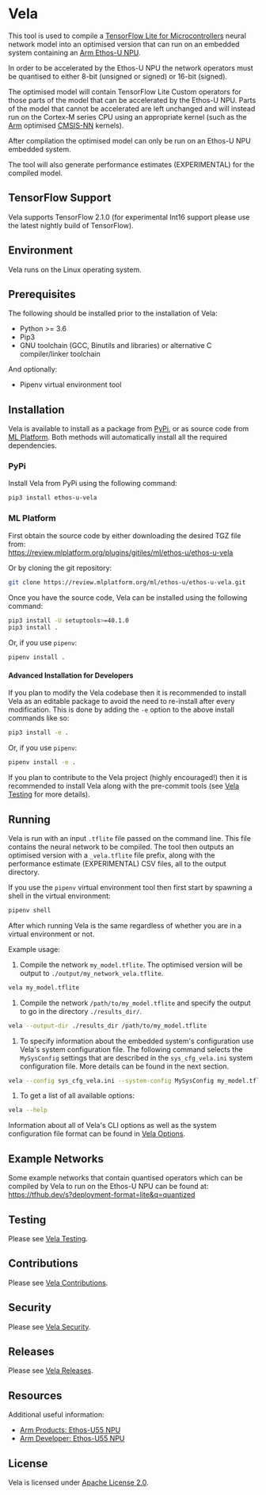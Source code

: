 # Vela

This tool is used to compile a
[TensorFlow Lite for Microcontrollers](https://www.tensorflow.org/lite/microcontrollers)
neural network model into an optimised version that can run on an embedded
system containing an
[Arm Ethos-U NPU](https://www.arm.com/products/silicon-ip-cpu).

In order to be accelerated by the Ethos-U NPU the network operators must be
quantised to either 8-bit (unsigned or signed) or 16-bit (signed).

The optimised model will contain TensorFlow Lite Custom operators for those
parts of the model that can be accelerated by the Ethos-U NPU.  Parts of the
model that cannot be accelerated are left unchanged and will instead run on the
Cortex-M series CPU using an appropriate kernel (such as the
[Arm](https://www.arm.com) optimised
[CMSIS-NN](https://github.com/ARM-software/CMSIS_5/tree/develop/CMSIS/NN)
kernels).

After compilation the optimised model can only be run on an Ethos-U NPU
embedded system.

The tool will also generate performance estimates (EXPERIMENTAL) for the
compiled model.

## TensorFlow Support

Vela supports TensorFlow 2.1.0 (for experimental Int16 support please use the
latest nightly build of TensorFlow).

## Environment

Vela runs on the Linux operating system.

## Prerequisites

The following should be installed prior to the installation of Vela:

* Python >= 3.6
* Pip3
* GNU toolchain (GCC, Binutils and libraries) or alternative C compiler/linker
toolchain

And optionally:

* Pipenv virtual environment tool

## Installation

Vela is available to install as a package from
[PyPi](https://pypi.org/project/ethos-u-vela/), or as
source code from
[ML Platform](https://review.mlplatform.org/plugins/gitiles/ml/ethos-u/ethos-u-vela).
Both methods will automatically install all the required dependencies.

### PyPi

Install Vela from PyPi using the following command:

```bash
pip3 install ethos-u-vela
```

### ML Platform

First obtain the source code by either downloading the desired TGZ file from:  
<https://review.mlplatform.org/plugins/gitiles/ml/ethos-u/ethos-u-vela>

Or by cloning the git repository:

```bash
git clone https://review.mlplatform.org/ml/ethos-u/ethos-u-vela.git
```

Once you have the source code, Vela can be installed using the following
command:

```bash
pip3 install -U setuptools>=40.1.0
pip3 install .
```

Or, if you use `pipenv`:

```bash
pipenv install .
```

#### Advanced Installation for Developers

If you plan to modify the Vela codebase then it is recommended to install Vela
as an editable package to avoid the need to re-install after every modification.
This is done by adding the `-e` option to the above install commands like so:

```bash
pip3 install -e .
```

Or, if you use `pipenv`:

```bash
pipenv install -e .
```

If you plan to contribute to the Vela project (highly encouraged!) then it is
recommended to install Vela along with the pre-commit tools (see
[Vela Testing](https://review.mlplatform.org/plugins/gitiles/ml/ethos-u/ethos-u-vela/+/refs/tags/1.2.0/TESTING.md)
for more details).

## Running

Vela is run with an input `.tflite` file passed on the command line.  This file
contains the neural network to be compiled. The tool then outputs an optimised
version with a `_vela.tflite` file prefix, along with the performance estimate
(EXPERIMENTAL) CSV files, all to the output directory.

If you use the `pipenv` virtual environment tool then first start by spawning a
shell in the virtual environment:

```bash
pipenv shell
```

After which running Vela is the same regardless of whether you are in a virtual
environment or not.

Example usage:

1) Compile the network `my_model.tflite`. The optimised version will be output
to `./output/my_network_vela.tflite`.

```bash
vela my_model.tflite
```

1) Compile the network `/path/to/my_model.tflite` and specify the output to go
in the directory `./results_dir/`.

```bash
vela --output-dir ./results_dir /path/to/my_model.tflite
```

1) To specify information about the embedded system's configuration use Vela's
system configuration file. The following command selects the `MySysConfig`
settings that are described in the `sys_cfg_vela.ini` system configuration file.
More details can be found in the next section.

```bash
vela --config sys_cfg_vela.ini --system-config MySysConfig my_model.tflite
```

1) To get a list of all available options:

```bash
vela --help
```

Information about all of Vela's CLI options as well as the system configuration
file format can be found in
[Vela Options](https://review.mlplatform.org/plugins/gitiles/ml/ethos-u/ethos-u-vela/+/refs/tags/1.2.0/OPTIONS.md).

## Example Networks

Some example networks that contain quantised operators which can be compiled by
Vela to run on the Ethos-U NPU can be found at:
<https://tfhub.dev/s?deployment-format=lite&q=quantized>

## Testing

Please see
[Vela Testing](https://review.mlplatform.org/plugins/gitiles/ml/ethos-u/ethos-u-vela/+/refs/tags/1.2.0/TESTING.md).

## Contributions

Please see
[Vela Contributions](https://review.mlplatform.org/plugins/gitiles/ml/ethos-u/ethos-u-vela/+/refs/tags/1.2.0/CONTRIBUTIONS.md).

## Security

Please see
[Vela Security](https://review.mlplatform.org/plugins/gitiles/ml/ethos-u/ethos-u-vela/+/refs/tags/1.2.0/SECURITY.md).

## Releases

Please see
[Vela Releases](https://review.mlplatform.org/plugins/gitiles/ml/ethos-u/ethos-u-vela/+/refs/tags/1.2.0/RELEASES.md).

## Resources

Additional useful information:

* [Arm Products: Ethos-U55 NPU](https://www.arm.com/products/silicon-ip-cpu/ethos/ethos-u55)
* [Arm Developer: Ethos-U55 NPU](https://developer.arm.com/ip-products/processors/machine-learning/ethos-u55)

## License

Vela is licensed under
[Apache License 2.0](https://www.apache.org/licenses/LICENSE-2.0).

